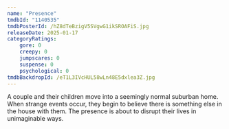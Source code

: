 ```yaml
---
name: "Presence"
tmdbId: "1140535"
tmdbPosterId: /hZ8dTeBzigV5SVgwG1ikSROAFiS.jpg
releaseDate: 2025-01-17
categoryRatings:
    gore: 0
    creepy: 0
    jumpscares: 0
    suspense: 0
    psychological: 0
tmdbBackdropId: /eT1L3IVcHUL58wLn48E5dxlea3Z.jpg
---
```

A couple and their children move into a seemingly normal suburban home. When strange events occur, they begin to believe there is something else in the house with them. The presence is about to disrupt their lives in unimaginable ways.
